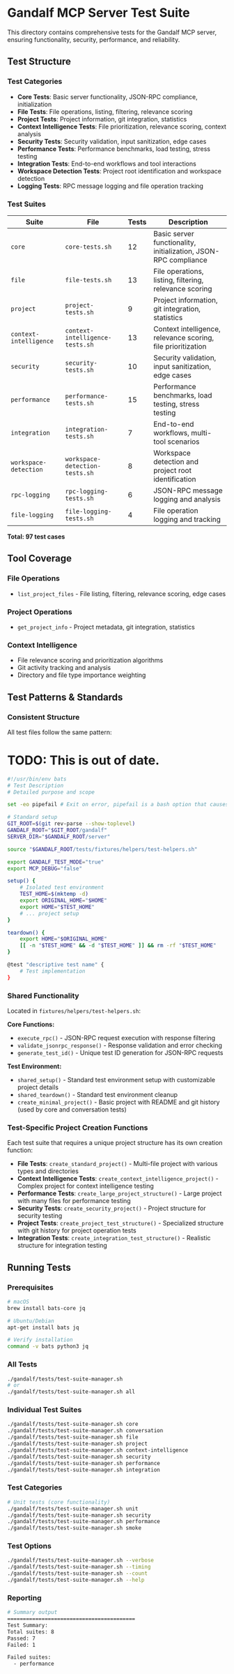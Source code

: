 # Gandalf MCP Server Test Suite

This directory contains comprehensive tests for the Gandalf MCP server, ensuring functionality, security, performance, and reliability.

## Test Structure

### Test Categories

- **Core Tests**: Basic server functionality, JSON-RPC compliance, initialization
- **File Tests**: File operations, listing, filtering, relevance scoring  
- **Project Tests**: Project information, git integration, statistics
- **Context Intelligence Tests**: File prioritization, relevance scoring, context analysis
- **Security Tests**: Security validation, input sanitization, edge cases
- **Performance Tests**: Performance benchmarks, load testing, stress testing
- **Integration Tests**: End-to-end workflows and tool interactions
- **Workspace Detection Tests**: Project root identification and workspace detection
- **Logging Tests**: RPC message logging and file operation tracking

### Test Suites

| Suite                  | File                            | Tests | Description                                                     |
| ---------------------- | ------------------------------- | ----- | --------------------------------------------------------------- |
| `core`                 | `core-tests.sh`                 | 12    | Basic server functionality, initialization, JSON-RPC compliance |
| `file`                 | `file-tests.sh`                 | 13    | File operations, listing, filtering, relevance scoring          |
| `project`              | `project-tests.sh`              | 9     | Project information, git integration, statistics                |
| `context-intelligence` | `context-intelligence-tests.sh` | 13    | Context intelligence, relevance scoring, file prioritization    |
| `security`             | `security-tests.sh`             | 10    | Security validation, input sanitization, edge cases             |
| `performance`          | `performance-tests.sh`          | 15    | Performance benchmarks, load testing, stress testing            |
| `integration`          | `integration-tests.sh`          | 7     | End-to-end workflows, multi-tool scenarios                      |
| `workspace-detection`  | `workspace-detection-tests.sh`  | 8     | Workspace detection and project root identification             |
| `rpc-logging`          | `rpc-logging-tests.sh`          | 6     | JSON-RPC message logging and analysis                           |
| `file-logging`         | `file-logging-tests.sh`         | 4     | File operation logging and tracking                             |

**Total: 97 test cases**

## Tool Coverage

### File Operations

- `list_project_files` - File listing, filtering, relevance scoring, edge cases

### Project Operations

- `get_project_info` - Project metadata, git integration, statistics

### Context Intelligence

- File relevance scoring and prioritization algorithms
- Git activity tracking and analysis
- Directory and file type importance weighting

## Test Patterns & Standards

### Consistent Structure

All test files follow the same pattern:

# TODO: This is out of date.

```bash
#!/usr/bin/env bats
# Test Description
# Detailed purpose and scope

set -eo pipefail # Exit on error, pipefail is a bash option that causes a pipeline to fail if any command fails

# Standard setup
GIT_ROOT=$(git rev-parse --show-toplevel)
GANDALF_ROOT="$GIT_ROOT/gandalf"
SERVER_DIR="$GANDALF_ROOT/server"

source "$GANDALF_ROOT/tests/fixtures/helpers/test-helpers.sh"

export GANDALF_TEST_MODE="true"
export MCP_DEBUG="false"

setup() {
    # Isolated test environment
    TEST_HOME=$(mktemp -d)
    export ORIGINAL_HOME="$HOME"
    export HOME="$TEST_HOME"
    # ... project setup
}

teardown() {
    export HOME="$ORIGINAL_HOME"
    [[ -n "$TEST_HOME" && -d "$TEST_HOME" ]] && rm -rf "$TEST_HOME"
}

@test "descriptive test name" {
    # Test implementation
}
```

### Shared Functionality

Located in `fixtures/helpers/test-helpers.sh`:

**Core Functions:**

- `execute_rpc()` - JSON-RPC request execution with response filtering
- `validate_jsonrpc_response()` - Response validation and error checking
- `generate_test_id()` - Unique test ID generation for JSON-RPC requests

**Test Environment:**

- `shared_setup()` - Standard test environment setup with customizable project details
- `shared_teardown()` - Standard test environment cleanup
- `create_minimal_project()` - Basic project with README and git history (used by core and conversation tests)

### Test-Specific Project Creation Functions

Each test suite that requires a unique project structure has its own creation function:

- **File Tests**: `create_standard_project()` - Multi-file project with various types and directories
- **Context Intelligence Tests**: `create_context_intelligence_project()` - Complex project for context intelligence testing
- **Performance Tests**: `create_large_project_structure()` - Large project with many files for performance testing
- **Security Tests**: `create_security_project()` - Project structure for security testing
- **Project Tests**: `create_project_test_structure()` - Specialized structure with git history for project operation tests
- **Integration Tests**: `create_integration_test_structure()` - Realistic structure for integration testing

## Running Tests

### Prerequisites

```bash
# macOS
brew install bats-core jq

# Ubuntu/Debian
apt-get install bats jq

# Verify installation
command -v bats python3 jq
```

### All Tests

```bash
./gandalf/tests/test-suite-manager.sh
# or
./gandalf/tests/test-suite-manager.sh all
```

### Individual Test Suites

```bash
./gandalf/tests/test-suite-manager.sh core
./gandalf/tests/test-suite-manager.sh conversation
./gandalf/tests/test-suite-manager.sh file
./gandalf/tests/test-suite-manager.sh project
./gandalf/tests/test-suite-manager.sh context-intelligence
./gandalf/tests/test-suite-manager.sh security
./gandalf/tests/test-suite-manager.sh performance
./gandalf/tests/test-suite-manager.sh integration
```

### Test Categories

```bash
# Unit tests (core functionality)
./gandalf/tests/test-suite-manager.sh unit
./gandalf/tests/test-suite-manager.sh security
./gandalf/tests/test-suite-manager.sh performance
./gandalf/tests/test-suite-manager.sh smoke
```

### Test Options

```bash
./gandalf/tests/test-suite-manager.sh --verbose
./gandalf/tests/test-suite-manager.sh --timing
./gandalf/tests/test-suite-manager.sh --count
./gandalf/tests/test-suite-manager.sh --help
```

### Reporting

```bash
# Summary output
=========================================
Test Summary:
Total suites: 8
Passed: 7
Failed: 1

Failed suites:
  - performance
```
